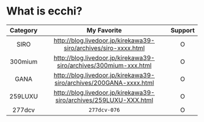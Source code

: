 # What is ecchi?
| Category | My Favorite | Support |
| :---:  | :---: | :---: |
| SIRO | http://blog.livedoor.jp/kirekawa39-siro/archives/siro-xxxx.html| O
| 300mium | http://blog.livedoor.jp/kirekawa39-siro/archives/300mium-xxx.html | O
| GANA | http://blog.livedoor.jp/kirekawa39-siro/archives/200GANA-xxxx.html| O
| 259LUXU | http://blog.livedoor.jp/kirekawa39-siro/archives/259LUXU-XXX.html| O
| 277dcv | `277dcv-076`| O
